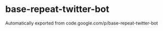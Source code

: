 # base-repeat-twitter-bot
Automatically exported from code.google.com/p/base-repeat-twitter-bot



























